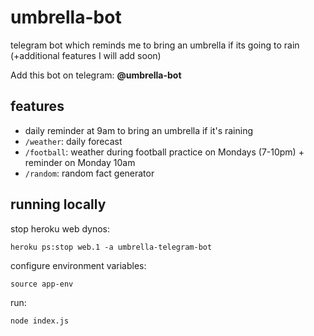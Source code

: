 # umbrella-bot
telegram bot which reminds me to bring an umbrella if its going to rain (+additional features I will add soon)

Add this bot on telegram: **@umbrella-bot**


## features
* daily reminder at 9am to bring an umbrella if it's raining
* ```/weather```: daily forecast
* ```/football```: weather during football practice on Mondays (7-10pm) + reminder on Monday 10am
* ```/random```: random fact generator


## running locally
stop heroku web dynos:

```heroku ps:stop web.1 -a umbrella-telegram-bot```

configure environment variables:

```source app-env```

run:

```node index.js```
